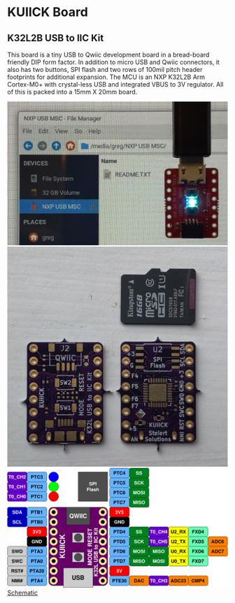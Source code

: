 # KUIICK Board

## K32L2B USB to IIC Kit

This board is a tiny USB to Qwiic development board in a bread-board friendly DIP form factor.  In addition to micro USB and Qwiic connectors, it also has two buttons, SPI flash and two rows of 100mil pitch header footprints for additional expansion.  The MCU is an NXP K32L2B Arm Cortex-M0+ with crystal-less USB and integrated VBUS to 3V regulator.  All of this is packed into a 15mm X 20mm board.

![first power on](img/first_pwr_on.jpg)
![pcb picture](img/kuiick-both-sides.jpg)
![Pinout Drawing](img/kuiick-pinout.png)
[Schematic](kuiick_sch.pdf)
